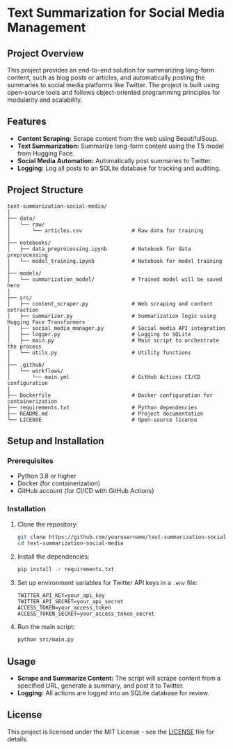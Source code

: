 # Text Summarization for Social Media Management

## Project Overview
This project provides an end-to-end solution for summarizing long-form content, such as blog posts or articles, and automatically posting the summaries to social media platforms like Twitter. The project is built using open-source tools and follows object-oriented programming principles for modularity and scalability.

## Features
- **Content Scraping:** Scrape content from the web using BeautifulSoup.
- **Text Summarization:** Summarize long-form content using the T5 model from Hugging Face.
- **Social Media Automation:** Automatically post summaries to Twitter.
- **Logging:** Log all posts to an SQLite database for tracking and auditing.

## Project Structure
```
text-summarization-social-media/
│
├── data/
│   └── raw/
│       └── articles.csv                # Raw data for training
│
├── notebooks/
│   ├── data_preprocessing.ipynb        # Notebook for data preprocessing
│   └── model_training.ipynb            # Notebook for model training
│
├── models/
│   └── summarization_model/            # Trained model will be saved here
│
├── src/
│   ├── content_scraper.py              # Web scraping and content extraction
│   ├── summarizer.py                   # Summarization logic using Hugging Face Transformers
│   ├── social_media_manager.py         # Social media API integration
│   ├── logger.py                       # Logging to SQLite
│   ├── main.py                         # Main script to orchestrate the process
│   └── utils.py                        # Utility functions
│
├── .github/
│   └── workflows/
│       └── main.yml                    # GitHub Actions CI/CD configuration
│
├── Dockerfile                          # Docker configuration for containerization
├── requirements.txt                    # Python dependencies
├── README.md                           # Project documentation
└── LICENSE                             # Open-source license
```

## Setup and Installation

### Prerequisites
- Python 3.8 or higher
- Docker (for containerization)
- GitHub account (for CI/CD with GitHub Actions)

### Installation
1. Clone the repository:
   ```bash
   git clone https://github.com/yourusername/text-summarization-social-media.git
   cd text-summarization-social-media
   ```

2. Install the dependencies:
   ```bash
   pip install -r requirements.txt
   ```

3. Set up environment variables for Twitter API keys in a `.env` file:
   ```
   TWITTER_API_KEY=your_api_key
   TWITTER_API_SECRET=your_api_secret
   ACCESS_TOKEN=your_access_token
   ACCESS_TOKEN_SECRET=your_access_token_secret
   ```

4. Run the main script:
   ```bash
   python src/main.py
   ```

## Usage
- **Scrape and Summarize Content:** The script will scrape content from a specified URL, generate a summary, and post it to Twitter.
- **Logging:** All actions are logged into an SQLite database for review.

## License
This project is licensed under the MIT License - see the [LICENSE](LICENSE) file for details.
